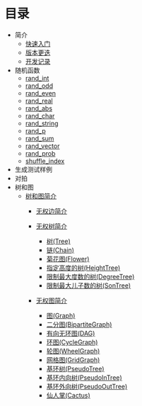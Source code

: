 # 目录

- 简介
  - [快速入门](./user/introduction/quick_start.md)
  - [版本更迭](./user/introduction/version.md)
  - [开发记录](./developer/introduction.md)
- 随机函数
  - [rand_int](./user/rand/rand_int.md)
  - [rand_odd](./user/rand_odd.md)
  - [rand_even](./user/rand/rand_even.md)
  - [rand_real](./user/rand/rand_real.md)
  - [rand_abs](./user/rand/rand_abs.md)
  - [rand_char](./user/rand_char.md)
  - [rand_string](./user/rand/rand_string.md)
  - [rand_p](./user/rand/rand_p.md)
  - [rand_sum](./user/rand/rand_sum.md)
  - [rand_vector](./user/rand/rand_vector.md)
  - [rand_prob](./user/rand/rand_prob.md)
  - [shuffle_index](./user/rand/shuffle_index.md)
- 生成测试样例
- 对拍
- 树和图
    - [树和图简介](./user/graph/summary.md)
      - [无权边简介](./user/graph/unweight_edge_summary.md)
    
      - [无权树简介](./user/graph/unweight_tree_summary.md)
        - [树(Tree)](./user/graph/unweight_tree.md)
        - [链(Chain)](./user/graph/unweight_chain.md)
        - [菊花图(Flower)](./user/graph/unweight_flower.md)
        - [指定高度的树(HeightTree)](./user/graph/unweight_height_tree.md)
        - [限制最大度数的树(DegreeTree)](./user/graph/unweight_degree_tree.md)
        - [限制最大儿子数的树(SonTree)](./user/graph/unweight_son_tree.md)

      - [无权图简介](./user/graph/unweight_graph_summary.md)
        - [图(Graph)](./user/graph/unweight_graph.md)
        - [二分图(BipartiteGraph)](./user/graph/unweight_bipartite_graph.md)
        - [有向无环图(DAG)](./user/graph/unweight_dag.md)
        - [环图(CycleGraph)](./user/graph/unweight_cycle_graph.md)
        - [轮图(WheelGraph)](./user/graph/unweight_wheel_graph.md)
        - [网格图(GridGraph)](./user/graph/unweight_grid_graph.md)
        - [基环树(PseudoTree)](./user/graph/unweight_pseudo_tree.md)
        - [基环内向树(PseudoInTree)](./user/graph/unweight_pseudo_in_tree.md)
        - [基环外向树(PseudoOutTree)](./user/graph/unweight_pseudo_out_tree.md)
        - [仙人掌(Cactus)](./user/graph/unweight_cactus.md)
